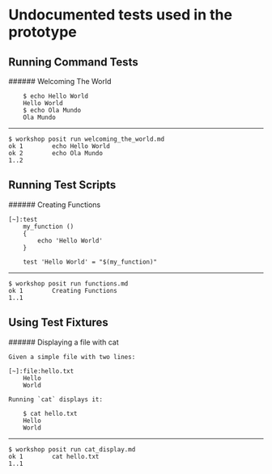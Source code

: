 # Undocumented tests used in the prototype

## Running Command Tests

[~]:file:welcoming_the_world.md
	###### Welcoming The World

		$ echo Hello World
		Hello World
		$ echo Ola Mundo
		Ola Mundo

---

	$ workshop posit run welcoming_the_world.md
	ok 1		echo Hello World
	ok 2		echo Ola Mundo
	1..2

## Running Test Scripts

[~]:file:functions.md
	###### Creating Functions

	[~]:test
		my_function ()
		{
			echo 'Hello World'
		}

		test 'Hello World' = "$(my_function)"

---

	$ workshop posit run functions.md
	ok 1		Creating Functions
	1..1


## Using Test Fixtures

[~]:file:cat_display.md
	###### Displaying a file with cat

	Given a simple file with two lines:

	[~]:file:hello.txt
		Hello
		World

	Running `cat` displays it:

		$ cat hello.txt
		Hello
		World

---

	$ workshop posit run cat_display.md
	ok 1		cat hello.txt
	1..1
